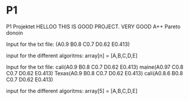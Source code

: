 # P1
P1 Projektet
HELLOO THIS IS GOOD PROJECT. VERY GOOD A++
Pareto donoin

Input for the txt file: (A0.9 B0.8 C0.7 D0.62 E0.413)

input for the different algoritms: array[n] = [A,B,C,D,E]

Input for the txt file:
cali(A0.9 B0.8 C0.7 D0.62 E0.413)
maine(A0.97 C0.8 C0.7 D0.62 E0.413)
Texas(A0.9 B0.8 C0.7 D0.62 E0.413)
cali(A0.8.6 B0.8 C0.7 D0.62 E0.413)

input for the different algoritms:
array[5] = [A,B,C,D,E]
